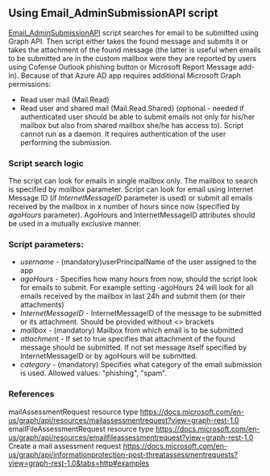 ## Using Email_AdminSubmissionAPI script
[Email_AdminSubmissionAPI](https://github.com/pawp81/AdminSubmissionsAPI/edit/master/Email_AdminSubmissionAPI.ps1) script searches for email to be submitted using Graph API. Then script either takes the found message and submits it or takes the attachment of the found message (the latter is useful when emails to be submitted are in the custom mailbox were they are reported by users using Cofense Outlook phishing button or Microsoft Report Message add-in). Because of that Azure AD app requires additional Microsoft Graph permissions:
* Read user mail (Mail.Read)
* Read user and shared mail (Mail.Read.Shared) (optional - needed if authenticated user should be able to submit emails not only for his/her mailbox but also from shared mailbox she/he has access to).
Script cannot run as a daemon. It requires authentication of the user performing the submission.

### Script search logic
The script can look for emails in single mailbox only. The mailbox to search is specified by *mailbox* parameter.
Script can look for email using Internet Message ID (if *InternetMessageID* parameter is used) or submit all emails received by the mailbox in x number of hours since now (specified by *agoHours* parameter). AgoHours and InternetMessageID attributes should be used in a mutually exclusive manner.

### Script parameters:
* *username* - (mandatory)userPrincipalName of the user assigned to the app
* *agoHours* - Specifies how many hours from now, should the script look for emails to submit. For example setting -agoHours 24 will look for all emails received by the mailbox in last 24h and submit them (or their attachments)
* *InternetMessageID* - InternetMessageID of the message to be submitted or its attachment. Should be provided without <> brackets
* *mailbox* - (mandatory) Mailbox from which email is to be submitted
* *attachment* - If set to true specifies that attachment of the found message should be submitted.  If not set message itself specified by InternetMessageID or by agoHours will be submitted.
* *category* - (mandatory) Specifies what category of the email submission is used. Allowed values: "phishing", "spam".

### References
mailAssessmentRequest resource type https://docs.microsoft.com/en-us/graph/api/resources/mailassessmentrequest?view=graph-rest-1.0
emailFileAssessmentRequest resource type https://docs.microsoft.com/en-us/graph/api/resources/emailfileassessmentrequest?view=graph-rest-1.0
Create a mail assessment request https://docs.microsoft.com/en-us/graph/api/informationprotection-post-threatassessmentrequests?view=graph-rest-1.0&tabs=http#examples


